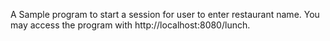 A Sample program to start a session for user to enter restaurant name.
You may access the program with http://localhost:8080/lunch.
